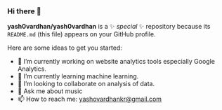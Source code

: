 ### Hi there 👋


**yash0vardhan/yash0vardhan** is a ✨ _special_ ✨ repository because its `README.md` (this file) appears on your GitHub profile.

Here are some ideas to get you started:

- 🔭 I’m currently working on website analytics tools especially Google Analytics.
- 🌱 I’m currently learning machine learning.
- 👯 I’m looking to collaborate on analysis of data.
- 💬 Ask me about music
- 📫 How to reach me: yashovardhankr@gmail.com
